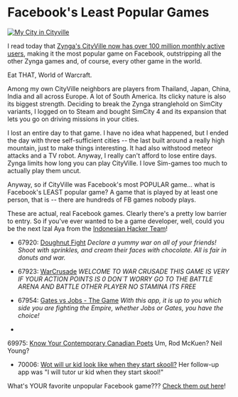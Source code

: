 # Facebook's Least Popular Games

[![](http://westkarana.com/wp-content/uploads/2011/01/cityville.jpg "My City in Cityville")](http://westkarana.com/wp-content/uploads/2011/01/cityville.jpg)

I read today that [Zynga's CityVille now has over 100 million monthly active users](http://news.cnet.com/8301-13506_3-20028436-17.html), making it the most popular game on Facebook, outstripping all the other Zynga games and, of course, every other game in the world.

Eat THAT, World of Warcraft.

Among my own CityVille neighbors are players from Thailand, Japan, China, India and all across Europe. A lot of South America. Its clicky nature is also its biggest strength. Deciding to break the Zynga stranglehold on SimCity variants, I logged on to Steam and bought SimCity 4 and its expansion that lets you go on driving missions in your cities.

I lost an entire day to that game. I have no idea what happened, but I ended the day with three self-sufficient cities -- the last built around a really high mountain, just to make things interesting. It had also withstood meteor attacks and a TV robot. Anyway, I really can't afford to lose entire days. Zynga limits how long you can play CityVille. I love Sim-games too much to actually play them uncut.

Anyway, so if CityVille was Facebook's most POPULAR game... what is Facebook's LEAST popular game? A game that is played by at least one person, that is -- there are hundreds of FB games nobody plays.

These are actual, real Facebook games. Clearly there's a pretty low barrier to entry. So if you've ever wanted to be a game developer, well, could you be the next Izal Aya from the [Indonesian Hacker Team](http://www.indonesianhacker.com/)!


* 67920: [Doughnut Fight](http://www.facebook.com/apps/application.php?id=385016341773) *Declare a yummy war on all of your friends! Shoot with sprinkles, and cream their faces with chocolate. All is fair in donuts and war.*

* 67923: [WarCrusade](http://apps.facebook.com/idolkosaytan/) *WELCOME TO WAR CRUSADE THIS GAME IS VERY IF YOUR ACTION POINTS IS 0 DON`T WORRY GO TO THE BATTLE ARENA AND BATTLE OTHER PLAYER NO STAMINA ITS FREE*

 * 67954: [Gates vs Jobs - The Game](http://apps.facebook.com/gates-vs-jobs/) *With this app, it is up to you which side you are fighting the Empire, whether Jobs or Gates, you have the choice!*

* 
69975: [Know Your Contemporary Canadian Poets](http://apps.facebook.com/trv-know-your-ftuzj/) Um, Rod McKuen? Neil Young?

* 70006: [Wot will ur kid look like when they start skooll?](http://apps.facebook.com/what-will-ur-bddajhc/) Her follow-up app was "I will tutor ur kid when they start skool!"





What's YOUR favorite unpopular Facebook game??? [Check them out here](http://www.appdata.com/leaderboard/apps?page=1698)!
